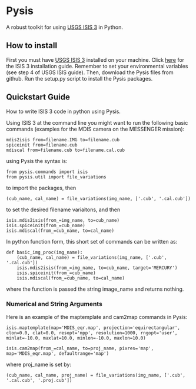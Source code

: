 # Pysis
A robust toolkit for using [USGS ISIS 3](http://isis.astrogeology.usgs.gov/) in Python.

## How to install
First you must have [USGS ISIS 3](http://isis.astrogeology.usgs.gov/) installed on your machine. Click [here](http://isis.astrogeology.usgs.gov/documents/InstallGuide/index.html) for the ISIS 3 installation guide. Remember to set your environmental variables (see step 4 of USGS ISIS guide). Then, download the Pysis files from github. Run the setup.py script to install the Pysis packages.

## Quickstart Guide
How to write ISIS 3 code in python using Pysis.

Using ISIS 3 at the command line you might want to run the following basic commands (examples for the MDIS camera on the MESSENGER mission):

    mdis2isis from=filename.IMG to=filename.cub
    spiceinit from=filename.cub
    mdiscal from=filename.cub to=filename.cal.cub

 using Pysis the syntax is:

    from pysis.commands import isis
    from pysis.util import file_variations

to import the packages, then

`(cub_name, cal_name) = file_variations(img_name, ['.cub', '.cal.cub'])`

to set the desired filename variaitons, and then

    isis.mdis2isis(from_=img_name, to=cub_name)
    isis.spiceinit(from_=cub_name)
    isis.mdiscal(from_=cub_name, to=cal_name)

In python function form, this short set of commands can be written as:

    def basic_img_proc(img_name):
        (cub_name, cal_name) = file_variations(img_name, ['.cub', '.cal.cub'])
        isis.mdis2isis(from_=img_name, to=cub_name, target='MERCURY')
        isis.spiceinit(from_=cub_name)
        isis.mdiscal(from_=cub_name, to=cal_name)

where the function is passed the string image_name and returns nothing.
   
### Numerical and String Arguments

Here is an example of the maptemplate and cam2map commands in Pysis:

    isis.maptemplate(map='MDIS_eqr.map', projection='equirectangular', clon=0.0, clat=0.0, resopt='mpp', resolution=1000, rngopt='user', minlat=-10.0, maxlat=10.0, minlon=-10.0, maxlon=10.0)

    isis.cam2map(from_=cal_name, to=proj_name, pixres='map', map='MDIS_eqr.map', defaultrange='map')

where proj_name is set by:

    (cub_name, cal_name, proj_name) = file_variations(img_name, ['.cub', '.cal.cub', '.proj.cub'])